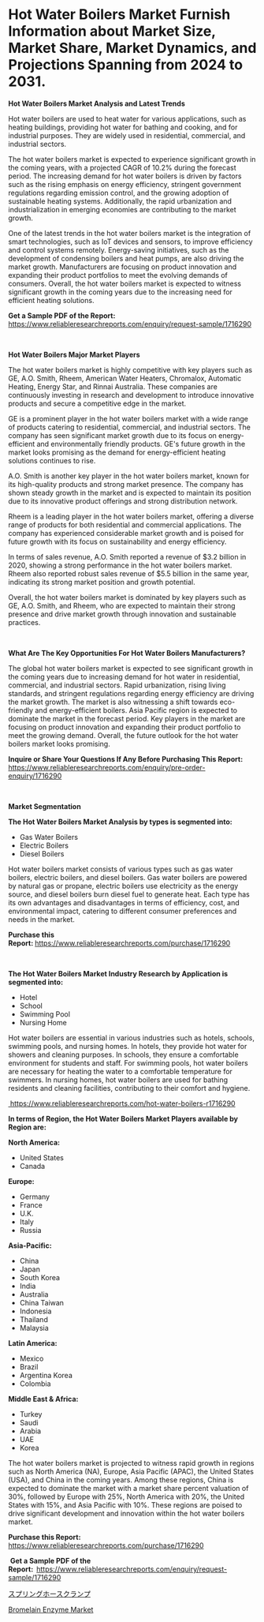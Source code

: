 <p><h1>Hot Water Boilers Market Furnish Information about Market Size, Market Share, Market Dynamics, and Projections Spanning from 2024 to 2031.</h1></p><p><strong>Hot Water Boilers Market Analysis and Latest Trends</strong></p>
<p><p>Hot water boilers are used to heat water for various applications, such as heating buildings, providing hot water for bathing and cooking, and for industrial purposes. They are widely used in residential, commercial, and industrial sectors.</p><p>The hot water boilers market is expected to experience significant growth in the coming years, with a projected CAGR of 10.2% during the forecast period. The increasing demand for hot water boilers is driven by factors such as the rising emphasis on energy efficiency, stringent government regulations regarding emission control, and the growing adoption of sustainable heating systems. Additionally, the rapid urbanization and industrialization in emerging economies are contributing to the market growth.</p><p>One of the latest trends in the hot water boilers market is the integration of smart technologies, such as IoT devices and sensors, to improve efficiency and control systems remotely. Energy-saving initiatives, such as the development of condensing boilers and heat pumps, are also driving the market growth. Manufacturers are focusing on product innovation and expanding their product portfolios to meet the evolving demands of consumers. Overall, the hot water boilers market is expected to witness significant growth in the coming years due to the increasing need for efficient heating solutions.</p></p>
<p><strong>Get a Sample PDF of the Report:&nbsp;</strong> <a href="https://www.reliableresearchreports.com/enquiry/request-sample/1716290">https://www.reliableresearchreports.com/enquiry/request-sample/1716290</a></p>
<p>&nbsp;</p>
<p><strong>Hot Water Boilers Major Market Players</strong></p>
<p><p>The hot water boilers market is highly competitive with key players such as GE, A.O. Smith, Rheem, American Water Heaters, Chromalox, Automatic Heating, Energy Star, and Rinnai Australia. These companies are continuously investing in research and development to introduce innovative products and secure a competitive edge in the market.</p><p>GE is a prominent player in the hot water boilers market with a wide range of products catering to residential, commercial, and industrial sectors. The company has seen significant market growth due to its focus on energy-efficient and environmentally friendly products. GE's future growth in the market looks promising as the demand for energy-efficient heating solutions continues to rise.</p><p>A.O. Smith is another key player in the hot water boilers market, known for its high-quality products and strong market presence. The company has shown steady growth in the market and is expected to maintain its position due to its innovative product offerings and strong distribution network.</p><p>Rheem is a leading player in the hot water boilers market, offering a diverse range of products for both residential and commercial applications. The company has experienced considerable market growth and is poised for future growth with its focus on sustainability and energy efficiency.</p><p>In terms of sales revenue, A.O. Smith reported a revenue of $3.2 billion in 2020, showing a strong performance in the hot water boilers market. Rheem also reported robust sales revenue of $5.5 billion in the same year, indicating its strong market position and growth potential.</p><p>Overall, the hot water boilers market is dominated by key players such as GE, A.O. Smith, and Rheem, who are expected to maintain their strong presence and drive market growth through innovation and sustainable practices.</p></p>
<p>&nbsp;</p>
<p><strong>What Are The Key Opportunities For Hot Water Boilers Manufacturers?</strong></p>
<p><p>The global hot water boilers market is expected to see significant growth in the coming years due to increasing demand for hot water in residential, commercial, and industrial sectors. Rapid urbanization, rising living standards, and stringent regulations regarding energy efficiency are driving the market growth. The market is also witnessing a shift towards eco-friendly and energy-efficient boilers. Asia Pacific region is expected to dominate the market in the forecast period. Key players in the market are focusing on product innovation and expanding their product portfolio to meet the growing demand. Overall, the future outlook for the hot water boilers market looks promising.</p></p>
<p><strong>Inquire or Share Your Questions If Any Before Purchasing This Report:</strong> <a href="https://www.reliableresearchreports.com/enquiry/pre-order-enquiry/1716290">https://www.reliableresearchreports.com/enquiry/pre-order-enquiry/1716290</a></p>
<p>&nbsp;</p>
<p><strong>Market Segmentation</strong></p>
<p><strong>The Hot Water Boilers Market Analysis by types is segmented into:</strong></p>
<p><ul><li>Gas Water Boilers</li><li>Electric Boilers</li><li>Diesel Boilers</li></ul></p>
<p><p>Hot water boilers market consists of various types such as gas water boilers, electric boilers, and diesel boilers. Gas water boilers are powered by natural gas or propane, electric boilers use electricity as the energy source, and diesel boilers burn diesel fuel to generate heat. Each type has its own advantages and disadvantages in terms of efficiency, cost, and environmental impact, catering to different consumer preferences and needs in the market.</p></p>
<p><strong>Purchase this Report:&nbsp;</strong><a href="https://www.reliableresearchreports.com/purchase/1716290">https://www.reliableresearchreports.com/purchase/1716290</a></p>
<p>&nbsp;</p>
<p><strong>The Hot Water Boilers Market Industry Research by Application is segmented into:</strong></p>
<p><ul><li>Hotel</li><li>School</li><li>Swimming Pool</li><li>Nursing Home</li></ul></p>
<p><p>Hot water boilers are essential in various industries such as hotels, schools, swimming pools, and nursing homes. In hotels, they provide hot water for showers and cleaning purposes. In schools, they ensure a comfortable environment for students and staff. For swimming pools, hot water boilers are necessary for heating the water to a comfortable temperature for swimmers. In nursing homes, hot water boilers are used for bathing residents and cleaning facilities, contributing to their comfort and hygiene.</p></p>
<p><a href="https://www.reliableresearchreports.com/hot-water-boilers-r1716290">&nbsp;https://www.reliableresearchreports.com/hot-water-boilers-r1716290</a></p>
<p><strong>In terms of Region, the Hot Water Boilers Market Players available by Region are:</strong></p>
<p>
    <p> <strong> North America: </strong>
        <ul>
            <li>United States</li>
            <li>Canada</li>
        </ul>
        </p> 
    <p> <strong> Europe: </strong>
        <ul>
            <li>Germany</li>
            <li>France</li>
            <li>U.K.</li>
            <li>Italy</li>
            <li>Russia</li>
        </ul>
        </p> 
    <p> <strong> Asia-Pacific: </strong>
        <ul>
            <li>China</li>
            <li>Japan</li>
            <li>South Korea</li>
            <li>India</li>
            <li>Australia</li>
            <li>China Taiwan</li>
            <li>Indonesia</li>
            <li>Thailand</li>
            <li>Malaysia</li>
        </ul>
        </p> 
    <p> <strong> Latin America: </strong>
        <ul>
            <li>Mexico</li>
            <li>Brazil</li>
            <li>Argentina Korea</li>
            <li>Colombia</li>
        </ul>
        </p> 
    <p> <strong> Middle East & Africa: </strong>
        <ul>
            <li>Turkey</li>
            <li>Saudi</li>
            <li>Arabia</li>
            <li>UAE</li>
            <li>Korea</li>
        </ul>
    </p>
    </p>
<p><p>The hot water boilers market is projected to witness rapid growth in regions such as North America (NA), Europe, Asia Pacific (APAC), the United States (USA), and China in the coming years. Among these regions, China is expected to dominate the market with a market share percent valuation of 30%, followed by Europe with 25%, North America with 20%, the United States with 15%, and Asia Pacific with 10%. These regions are poised to drive significant development and innovation within the hot water boilers market.</p></p>
<p><strong>Purchase this Report: </strong><a href="https://www.reliableresearchreports.com/purchase/1716290">https://www.reliableresearchreports.com/purchase/1716290</a></p>
<p>&nbsp;<strong>Get a Sample PDF of the Report:&nbsp;&nbsp;</strong><a href="https://www.reliableresearchreports.com/enquiry/request-sample/1716290">https://www.reliableresearchreports.com/enquiry/request-sample/1716290</a></p>
<p><strong></strong></p>
<p><p><a href="https://medium.com/@karinaokon69/%E6%98%A5%E3%81%AE%E3%83%9B%E3%83%BC%E3%82%B9%E3%82%AF%E3%83%A9%E3%83%B3%E3%83%97%E5%B8%82%E5%A0%B4-%E5%B8%82%E5%A0%B4%E3%82%B7%E3%82%A7%E3%82%A2-%E5%B8%82%E5%A0%B4%E3%83%88%E3%83%AC%E3%83%B3%E3%83%89-%E5%B0%86%E6%9D%A5%E3%81%AE%E6%88%90%E9%95%B7%E3%82%92%E6%8E%A2%E3%82%8B-fc6e4e459dc3">スプリングホースクランプ</a></p><p><a href="https://military-diascia-e68.notion.site/Bromelain-Enzyme-Market-Offers-Provide-Insightful-Data-for-the-Time-Period-from-2024-to-2031-and-als-c61bd5ff954247e7a8ec35e06e62ef4b">Bromelain Enzyme Market</a></p></p>